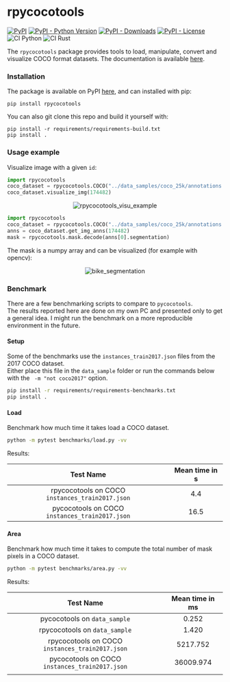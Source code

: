 # rpycocotools

[![PyPI](https://img.shields.io/pypi/v/rpycocotools?color=green&style=flat)](https://pypi.org/project/rpycocotools)
[![PyPI - Python Version](https://img.shields.io/pypi/pyversions/rpycocotools?style=flat)](https://pypi.org/project/rpycocotools)
[![PyPI - Downloads](https://img.shields.io/pypi/dm/rpycocotools?style=flat-square)](https://pypistats.org/packages/rpycocotools)
[![PyPI - License](https://img.shields.io/pypi/l/rpycocotools?style=flat)](https://opensource.org/licenses/MIT)
![CI Python](https://github.com/hoel-bagard/cocotools-rs/actions/workflows/ci-python-rpycocotools.yaml/badge.svg)
![CI Rust](https://github.com/hoel-bagard/cocotools-rs/actions/workflows/ci-rust-rpycocotools.yaml/badge.svg)

The `rpycocotools` package provides tools to load, manipulate, convert and visualize COCO format datasets. The documentation is available [here](https://cocotools-rs.readthedocs.io/en/latest/index.html).

### Installation

The package is available on PyPI [here](https://pypi.org/project/rpycocotools/), and can installed with pip:
```
pip install rpycocotools
```

You can also git clone this repo and build it yourself with:
```
pip install -r requirements/requirements-build.txt
pip install .
```

### Usage example

Visualize image with a given `id`:
```python
import rpycocotools
coco_dataset = rpycocotools.COCO("../data_samples/coco_25k/annotations.json", "../data_samples/coco_25k/images")
coco_dataset.visualize_img(174482)
```

<p align="center">
  <img alt="rpycocotools_visu_example" src="https://user-images.githubusercontent.com/34478245/216580391-72226762-3fca-482b-a5ed-f93ed5a21931.png">
</p>

```python
import rpycocotools
coco_dataset = rpycocotools.COCO("../data_samples/coco_25k/annotations.json", "../data_samples/coco_25k/images")
anns = coco_dataset.get_img_anns(174482)
mask = rpycocotools.mask.decode(anns[0].segmentation)
```
The mask is a numpy array and can be visualized (for example with opencv):

<p align="center">
  <img alt="bike_segmentation" src="https://user-images.githubusercontent.com/34478245/226691842-8a11cde1-905d-434e-b287-0c3c685e01d1.png">
</p>


### Benchmark
There are a few benchmarking scripts to compare to `pycocotools`.\
The results reported here are done on my own PC and presented only to get a general idea. I might run the benchmark on a more reproducible environment in the future.

#### Setup
Some of the benchmarks use the `instances_train2017.json` files from the 2017 COCO dataset.\
Either place this file in the `data_sample` folder or run the commands below with the ` -m "not coco2017"` option.

```bash
pip install -r requirements/requirements-benchmarks.txt
pip install .
```

#### Load
Benchmark how much time it takes load a COCO dataset.

```bash
python -m pytest benchmarks/load.py -vv
```

Results:

| Test Name                                       | Mean time in s |
|:-----------------------------------------------:|:--------------:|
| rpycocotools on COCO `instances_train2017.json` | 4.4            |
| pycocotools on COCO `instances_train2017.json`  | 16.5           |

#### Area
Benchmark how much time it takes to compute the total number of mask pixels in a COCO dataset.

```bash
python -m pytest benchmarks/area.py -vv
```

Results:

| Test Name                                       | Mean time in ms |
|:-----------------------------------------------:|:---------------:|
| pycocotools on `data_sample`                    | 0.252           |
| rpycocotools on `data_sample`                   | 1.420           |
| rpycocotools on COCO `instances_train2017.json` | 5217.752        |
| pycocotools on COCO `instances_train2017.json`  | 36009.974       |
|                                                 |                 |
